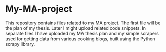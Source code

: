 # My-MA-project
This repository contains files related to my MA project. The first file will be the plan of my thesis. Later I might upload related code snippets.
In separate files I have uploaded my MA thesis plan and my simple scrapers used for getting data from various cooking blogs, built using the Python scrapy library.
